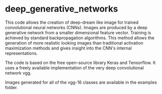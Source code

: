 # deep_generative_networks

This code allows the creation of deep-dream like image for trained convolutional neural networks (CNNs). Images are produced by a deep generative network from a smaller dimensional feature vector. Training is achieved by standard backpropagation algorithms.
This method allows the generation of more realistic looking images than traditional activation maximization methods and gives insight into the CNN's internal representations.

The code is based on the free open-source library Keras and Tensorflow. It uses a freely available implementation of the very deep convolutional network vgg.

Images generated for all of the vgg-16 classes are available in the examples folder.


